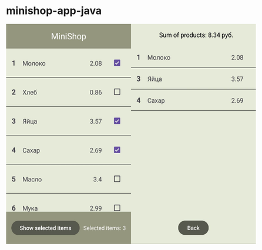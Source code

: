 # minishop-app-java
<div style="display: flex;">
    <img src="screenshots/screenshot1.jpg" alt="screenshot1" width="340" height="600">
    <img src="screenshots/screenshot2.jpg" alt="screenshot2" width="340" height="600">
</div>
